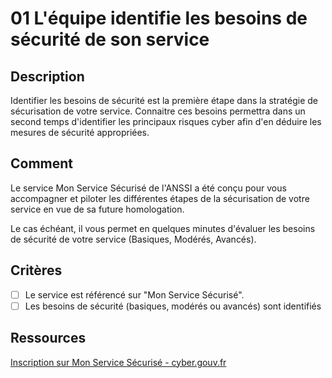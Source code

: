 # 01 L'équipe identifie les besoins de sécurité de son service

## Description

Identifier les besoins de sécurité est la première étape dans la stratégie de
sécurisation de votre service. Connaitre ces besoins permettra dans un second
temps d'identifier les principaux risques cyber afin d'en déduire les mesures
de sécurité appropriées.

## Comment

Le service Mon Service Sécurisé de l'ANSSI a été conçu pour vous accompagner et
piloter les différentes étapes de la sécurisation de votre service en vue de sa
future homologation.

Le cas échéant, il vous permet en quelques minutes d'évaluer les besoins de
sécurité de votre service (Basiques, Modérés, Avancés).

## Critères

- [ ] Le service est référencé sur "Mon Service Sécurisé".
- [ ] Les besoins de sécurité (basiques, modérés ou avancés) sont identifiés

## Ressources

[Inscription sur Mon Service Sécurisé - cyber.gouv.fr ](https://monservicesecurise.cyber.gouv.fr/inscription)